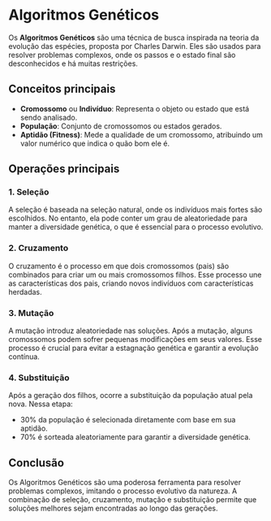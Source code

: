 # Algoritmos Genéticos

Os **Algoritmos Genéticos** são uma técnica de busca inspirada na teoria da evolução das espécies, proposta por Charles Darwin. Eles são usados para resolver problemas complexos, onde os passos e o estado final são desconhecidos e há muitas restrições.

## Conceitos principais

- **Cromossomo** ou **Indivíduo**: Representa o objeto ou estado que está sendo analisado.
- **População**: Conjunto de cromossomos ou estados gerados.
- **Aptidão (Fitness)**: Mede a qualidade de um cromossomo, atribuindo um valor numérico que indica o quão bom ele é.

## Operações principais

### 1. Seleção
A seleção é baseada na seleção natural, onde os indivíduos mais fortes são escolhidos. No entanto, ela pode conter um grau de aleatoriedade para manter a diversidade genética, o que é essencial para o processo evolutivo.

### 2. Cruzamento
O cruzamento é o processo em que dois cromossomos (pais) são combinados para criar um ou mais cromossomos filhos. Esse processo une as características dos pais, criando novos indivíduos com características herdadas.

### 3. Mutação
A mutação introduz aleatoriedade nas soluções. Após a mutação, alguns cromossomos podem sofrer pequenas modificações em seus valores. Esse processo é crucial para evitar a estagnação genética e garantir a evolução contínua.

### 4. Substituição
Após a geração dos filhos, ocorre a substituição da população atual pela nova. Nessa etapa:
- 30% da população é selecionada diretamente com base em sua aptidão.
- 70% é sorteada aleatoriamente para garantir a diversidade genética.

## Conclusão

Os Algoritmos Genéticos são uma poderosa ferramenta para resolver problemas complexos, imitando o processo evolutivo da natureza. A combinação de seleção, cruzamento, mutação e substituição permite que soluções melhores sejam encontradas ao longo das gerações.
